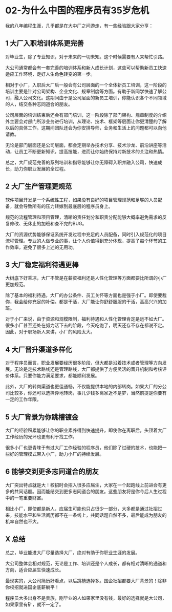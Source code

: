 # 02-为什么中国的程序员有35岁危机

我的八年编程生涯，几乎都是在大中厂之间游走，有一些经验跟大家分享：

## 1 大厂入职培训体系更完善

对毕业生，除了专业知识，对于未来的一切未知。这个时候需要有人来帮忙引路。

大公司通常都会有一套完善的培训体系和新人成长计划，这些可以帮助新员工快速适应工作环境，走好人生角色转变的第一步。

相对于小厂，入职后大厂后一般会有公司层面的一个全体新员工培训，这一阶段的培训主要是针对公司架构、企业文化、规章制度等方面。有助于新同学快速了解公司，融入公司文化。这期间由于是公司层面的新员工培训，你能认识各个不同领域的人，结交各种志同道合的朋友。

公司层面的培训结束后还会有部门培训，这一阶段除了部门架构、规章制度的介绍外主要会对部门所涉业务进行培训，从理论、技术、框架等层面让你更清楚的了解以后的具体工作。这期间团队还会为你安排导师，业务和生活上的问题都可以向他请教。

无论是部门层面还是公司层面，都会定期举办技术分享、技术沙龙、前沿讲座等活动，让员工不断更新知识，提高技能，进而让你始终保持对新技术的关注和热情。

总之，大厂规范完善的系列培训和指导能够让你无障碍入职并融入公司，快速成长，助力你职业发展的全过程。

## 2 大厂生产管理更规范

软件项目开发是一个系统性工程，如果没有良好的项目管理规范和足够的人员配备，就会导致所有的压力转嫁到最底层的程序员身上。

规范的流程管理和项目管理，清晰的责任划分和职责分配能够大概率避免需求的反复修改、无休止的加班和查不完的BUG。

大厂的资源优势能够保证系统开发过程中充足的人员配备，同时引入规范化的项目流程管理。专业的人做专业的事，让个人价值得到充分体现，提高了每个环节的工作效率，避免了很多上述的无用功。

## 3 大厂稳定福利待遇更棒

大树底下好乘凉，大厂不管是在薪资福利还是人性化管理等方面都要比所谓的小厂更加规范。

除了基本的福利待遇，大厂的办公条件、员工关怀等方面也是强于小厂。即使要裁你，我会给你充足的补偿。都是干活，大厂能让你舒舒服服的干活，高高兴兴的加班。

对于小厂来说，由于资源和规模限制，福利待遇和人性化管理肯定是远不如大厂。很多小厂甚至还处在努力活下去的阶段，今天吃饱了，明天还存不存在都说不定。因此，对于职场新人来讲，小厂的风险太大。

## 4 大厂晋升渠道多样化

对于程序员而言，职业发展要经历很多阶段，但大都是沿着技术或者管理等方向发展。无论是走技术路线还是管理路线，大厂都提供了方便灵活的晋升机制和考核评价体系。只要你能力满足要求，都能顺利发展。

此外，大厂的转岗渠道也更佳通畅，不仅能提供本地的内部转岗。如果大厂的分公司比较多，你还可以选择异地转岗，事儿少钱多离家近不是梦，当然前提是你要有一定的工作年限。

## 5 大厂背景为你跳槽镀金

大厂的经验积累能够让你的职业素养得到快速提升，即使你在离职后，头顶着大厂工作经历的光环也更有利于找工作。

很多小厂也更青睐于有过大厂工作经验的程序员，他们除了过硬的技术，也能把一些好的管理模式带入小厂，助力小厂的持续发展。

## 6 能够交到更多志同道合的朋友

大厂突出特点就是大！校招时会招入很多应届生，大家在一个起跑线上前进会有更多的共同话题。因而能结交到更多志同道合的朋友。这些朋友将是你今后人生过程中的一笔重要财富。

相比小厂，即使都是新人，应届生可能也只占很少一部分，大多都是通过社招过来，技能水平和生活阅历都不在一条线上，共同话题自然不多，最后能成为朋友的机率自然也不大。

## X 总结

总之，毕业能进大厂尽量选择大厂，绝对有助于你职业生涯的发展。

大公司整体会相对规范，无论是工作、培训还是个人成长，都有相对清晰的通道和方向，适合应届生快速成长。

最现实的，大公司简历好看点，以后跳槽选择多。国企社招都要大厂背景的！除非你校招就进国企底薪躺平！

程序员大多出身不是贵族，刚毕业的人如果家里没有钱，最好的选择就是大公司，如果家里有矿，就不一定了。